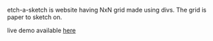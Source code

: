 etch-a-sketch is website having NxN grid made using divs. The grid is paper to sketch on.

live demo available <a href="https://abir364.github.io/etch-a-sketch/">here</a>
